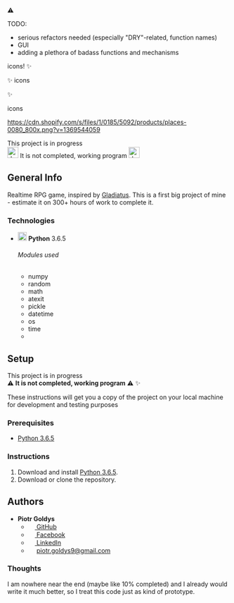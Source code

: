 &#9888;

TODO:
- serious refactors needed (especially "DRY"-related, function names)
- GUI
- adding a plethora of badass functions and mechanisms


icons! :sparkles:

:sparkles: icons

:sparkles:

icons

https://cdn.shopify.com/s/files/1/0185/5092/products/places-0080_800x.png?v=1369544059


This project is in progress  
<img src="https://cdn.shopify.com/s/files/1/0185/5092/products/places-0080_800x.png?v=1369544059" alt="drawing" width="25px"/> It is not completed, working program <img src="https://cdn.shopify.com/s/files/1/0185/5092/products/places-0080_800x.png?v=1369544059" alt="drawing" width="25px"/>

## __General Info__
Realtime RPG game, inspired by <a target="_blank" rel="noopener noreferrer" href="https://pl.gladiatus.gameforge.com/game/">Gladiatus</a>.
This is a first big project of mine - estimate it on 300+ hours of work to complete it.


### __Technologies__
* <img src="https://upload.wikimedia.org/wikipedia/commons/thumb/c/c3/Python-logo-notext.svg/2000px-Python-logo-notext.svg.png" alt="drawing" width="20px"/> __Python__ 3.6.5 
     ###### Modules used
     * numpy
     * random
     * math
     * atexit
     * pickle
     * datetime
     * os
     * time
     * 


## __Setup__

This project is in progress  
:warning: __It is not completed, working program__ :warning: :sparkles:
   
These instructions will get you a copy of the project on your local machine for development and testing purposes

### __Prerequisites__

* <a target="_blank" rel="noopener noreferrer" href="https://www.python.org/downloads/">Python 3.6.5</a>



### __Instructions__

   1. Download and install <a target="_blank" rel="noopener noreferrer" href="https://www.python.org/downloads/">Python 3.6.5</a>.
   2. Download or clone the repository.



## __Authors__

* **Piotr Goldys** 
    * <a href="https://github.com/Pegietix"><img src="https://image.flaticon.com/icons/svg/25/25231.svg" height="15px"> GitHub</a>
    * <a href="https://facebook.com/Pitold"><img src="https://en.facebookbrand.com/wp-content/uploads/2016/05/flogo_rgb_hex-brc-site-250.png" height="15px"> Facebook</a>
    * <a href="https://www.linkedin.com/in/piotr-goldys/"><img src="https://encrypted-tbn0.gstatic.com/images?q=tbn:ANd9GcTW0m7yXW45tMa1MmBfOm904CyHUrPYTK8BZufKdA5O4NtvvSui" height="15px"> LinkedIn</a>
    * <img src="https://upload.wikimedia.org/wikipedia/commons/thumb/4/45/New_Logo_Gmail.svg/1280px-New_Logo_Gmail.svg.png" height="15px"> piotr.goldys9@gmail.com</a>
    

### Thoughts
   I am nowhere near the end (maybe like 10% completed) and I already would write it much better, 
so I treat this code just as kind of prototype.
